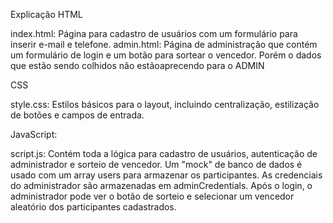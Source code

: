 Explicação
HTML

index.html: Página para cadastro de usuários com um formulário para inserir e-mail e telefone.
admin.html: Página de administração que contém um formulário de login e um botão para sortear o vencedor. Porém o dados que estão sendo colhidos não estãoaprecendo para o ADMIN


CSS

style.css: Estilos básicos para o layout, incluindo centralização, estilização de botões e campos de entrada.

JavaScript:

script.js: Contém toda a lógica para cadastro de usuários, autenticação de administrador e sorteio de vencedor.
Um "mock" de banco de dados é usado com um array users para armazenar os participantes.
As credenciais do administrador são armazenadas em adminCredentials.
Após o login, o administrador pode ver o botão de sorteio e selecionar um vencedor aleatório dos participantes cadastrados.
